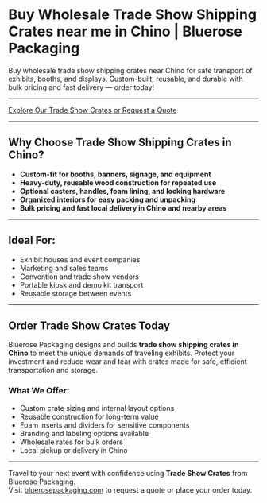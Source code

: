 # Buy Wholesale Trade Show Shipping Crates near me in Chino | Bluerose Packaging 

Buy wholesale trade show shipping crates near Chino for safe transport of exhibits, booths, and displays. Custom-built, reusable, and durable with bulk pricing and fast delivery — order today!

---

[Explore Our Trade Show Crates or Request a Quote](https://www.bluerosepackaging.com/location/chino/)

---

## Why Choose Trade Show Shipping Crates in Chino?

- **Custom-fit for booths, banners, signage, and equipment**  
- **Heavy-duty, reusable wood construction for repeated use**  
- **Optional casters, handles, foam lining, and locking hardware**  
- **Organized interiors for easy packing and unpacking**  
- **Bulk pricing and fast local delivery in Chino and nearby areas**

---

## Ideal For:

- Exhibit houses and event companies  
- Marketing and sales teams  
- Convention and trade show vendors  
- Portable kiosk and demo kit transport  
- Reusable storage between events

---

## Order Trade Show Crates Today

Bluerose Packaging designs and builds **trade show shipping crates in Chino** to meet the unique demands of traveling exhibits. Protect your investment and reduce wear and tear with crates made for safe, efficient transportation and storage.

### What We Offer:

- Custom crate sizing and internal layout options  
- Reusable construction for long-term value  
- Foam inserts and dividers for sensitive components  
- Branding and labeling options available  
- Wholesale rates for bulk orders  
- Local pickup or delivery in Chino

---

Travel to your next event with confidence using **Trade Show Crates** from Bluerose Packaging.  
Visit [bluerosepackaging.com](https://www.bluerosepackaging.com/product-category/shipping-crates/) to request a quote or place your order today.

